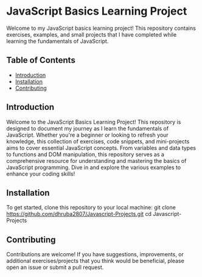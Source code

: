 # JavaScript Basics Learning Project

Welcome to my JavaScript basics learning project! This repository contains exercises, examples, and small projects that I have completed while learning the fundamentals of JavaScript.

## Table of Contents

- [Introduction](#introduction)
- [Installation](#installation)
- [Contributing](#contributing)
## Introduction

Welcome to the JavaScript Basics Learning Project! This repository is designed to document my journey as I learn the fundamentals of JavaScript. Whether you're a beginner or looking to refresh your knowledge, this collection of exercises, code snippets, and mini-projects aims to cover essential JavaScript concepts. From variables and data types to functions and DOM manipulation, this repository serves as a comprehensive resource for understanding and mastering the basics of JavaScript programming. Dive in and explore the various examples to enhance your coding skills!

## Installation

To get started, clone this repository to your local machine:
git clone  https://github.com/dhruba2807/Javascript-Projects.git
cd Javascript-Projects


## Contributing

Contributions are welcome! If you have suggestions, improvements, or additional exercises/projects that you think would be beneficial, please open an issue or submit a pull request.





